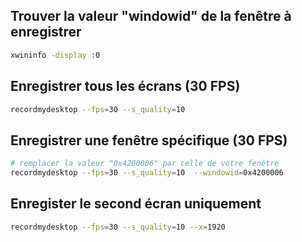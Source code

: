 ## Trouver la valeur "windowid" de la fenêtre à enregistrer

```bash
xwininfo -display :0
```

## Enregistrer tous les écrans (30 FPS)

```bash
recordmydesktop --fps=30 --s_quality=10
```

## Enregistrer une fenêtre spécifique (30 FPS)

```bash
# remplacer la valeur "0x4200006" par celle de votre fenêtre
recordmydesktop --fps=30 --s_quality=10  --windowid=0x4200006
```

## Enregister le second écran uniquement

```bash
recordmydesktop --fps=30 --s_quality=10 --x=1920
```
